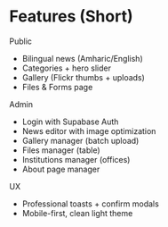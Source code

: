 # Features (Short)

Public
- Bilingual news (Amharic/English)
- Categories + hero slider
- Gallery (Flickr thumbs + uploads)
- Files & Forms page

Admin
- Login with Supabase Auth
- News editor with image optimization
- Gallery manager (batch upload)
- Files manager (table)
- Institutions manager (offices)
- About page manager

UX
- Professional toasts + confirm modals
- Mobile-first, clean light theme
